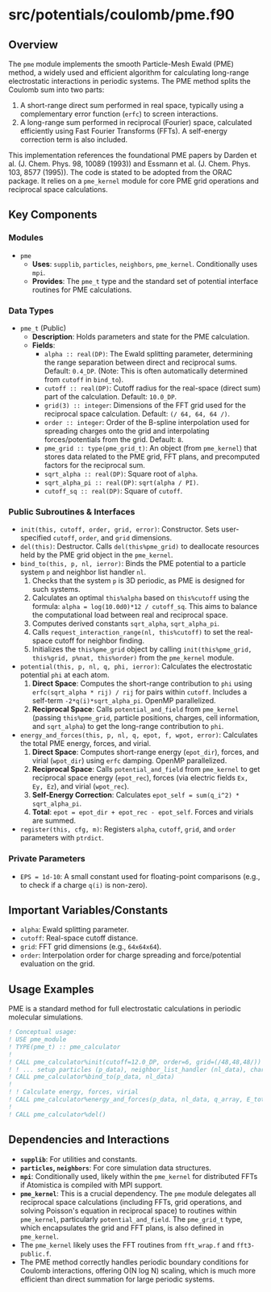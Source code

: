 # src/potentials/coulomb/pme.f90

## Overview

The `pme` module implements the smooth Particle-Mesh Ewald (PME) method, a widely used and efficient algorithm for calculating long-range electrostatic interactions in periodic systems. The PME method splits the Coulomb sum into two parts:
1.  A short-range direct sum performed in real space, typically using a complementary error function (`erfc`) to screen interactions.
2.  A long-range sum performed in reciprocal (Fourier) space, calculated efficiently using Fast Fourier Transforms (FFTs).
A self-energy correction term is also included.

This implementation references the foundational PME papers by Darden et al. (J. Chem. Phys. 98, 10089 (1993)) and Essmann et al. (J. Chem. Phys. 103, 8577 (1995)). The code is stated to be adopted from the ORAC package. It relies on a `pme_kernel` module for core PME grid operations and reciprocal space calculations.

## Key Components

### Modules

*   `pme`
    *   **Uses**: `supplib`, `particles`, `neighbors`, `pme_kernel`. Conditionally uses `mpi`.
    *   **Provides**: The `pme_t` type and the standard set of potential interface routines for PME calculations.

### Data Types

*   `pme_t` (Public)
    *   **Description**: Holds parameters and state for the PME calculation.
    *   **Fields**:
        *   `alpha :: real(DP)`: The Ewald splitting parameter, determining the range separation between direct and reciprocal sums. Default: `0.4_DP`. (Note: This is often automatically determined from `cutoff` in `bind_to`).
        *   `cutoff :: real(DP)`: Cutoff radius for the real-space (direct sum) part of the calculation. Default: `10.0_DP`.
        *   `grid(3) :: integer`: Dimensions of the FFT grid used for the reciprocal space calculation. Default: `(/ 64, 64, 64 /)`.
        *   `order :: integer`: Order of the B-spline interpolation used for spreading charges onto the grid and interpolating forces/potentials from the grid. Default: `8`.
        *   `pme_grid :: type(pme_grid_t)`: An object (from `pme_kernel`) that stores data related to the PME grid, FFT plans, and precomputed factors for the reciprocal sum.
        *   `sqrt_alpha :: real(DP)`: Square root of `alpha`.
        *   `sqrt_alpha_pi :: real(DP)`: `sqrt(alpha / PI)`.
        *   `cutoff_sq :: real(DP)`: Square of `cutoff`.

### Public Subroutines & Interfaces

*   `init(this, cutoff, order, grid, error)`: Constructor. Sets user-specified `cutoff`, `order`, and `grid` dimensions.
*   `del(this)`: Destructor. Calls `del(this%pme_grid)` to deallocate resources held by the PME grid object in the `pme_kernel`.
*   `bind_to(this, p, nl, ierror)`: Binds the PME potential to a particle system `p` and neighbor list handler `nl`.
    1.  Checks that the system `p` is 3D periodic, as PME is designed for such systems.
    2.  Calculates an optimal `this%alpha` based on `this%cutoff` using the formula: `alpha = log(10.0d0)*12 / cutoff_sq`. This aims to balance the computational load between real and reciprocal space.
    3.  Computes derived constants `sqrt_alpha`, `sqrt_alpha_pi`.
    4.  Calls `request_interaction_range(nl, this%cutoff)` to set the real-space cutoff for neighbor finding.
    5.  Initializes the `this%pme_grid` object by calling `init(this%pme_grid, this%grid, p%nat, this%order)` from the `pme_kernel` module.
*   `potential(this, p, nl, q, phi, ierror)`: Calculates the electrostatic potential `phi` at each atom.
    1.  **Direct Space**: Computes the short-range contribution to `phi` using `erfc(sqrt_alpha * rij) / rij` for pairs within `cutoff`. Includes a self-term `-2*q(i)*sqrt_alpha_pi`. OpenMP parallelized.
    2.  **Reciprocal Space**: Calls `potential_and_field` from `pme_kernel` (passing `this%pme_grid`, particle positions, charges, cell information, and `sqrt_alpha`) to get the long-range contribution to `phi`.
*   `energy_and_forces(this, p, nl, q, epot, f, wpot, error)`: Calculates the total PME energy, forces, and virial.
    1.  **Direct Space**: Computes short-range energy (`epot_dir`), forces, and virial (`wpot_dir`) using `erfc` damping. OpenMP parallelized.
    2.  **Reciprocal Space**: Calls `potential_and_field` from `pme_kernel` to get reciprocal space energy (`epot_rec`), forces (via electric fields `Ex, Ey, Ez`), and virial (`wpot_rec`).
    3.  **Self-Energy Correction**: Calculates `epot_self = sum(q_i^2) * sqrt_alpha_pi`.
    4.  **Total**: `epot = epot_dir + epot_rec - epot_self`. Forces and virials are summed.
*   `register(this, cfg, m)`: Registers `alpha`, `cutoff`, `grid`, and `order` parameters with `ptrdict`.

### Private Parameters
*   `EPS = 1d-10`: A small constant used for floating-point comparisons (e.g., to check if a charge `q(i)` is non-zero).

## Important Variables/Constants
*   `alpha`: Ewald splitting parameter.
*   `cutoff`: Real-space cutoff distance.
*   `grid`: FFT grid dimensions (e.g., `64x64x64`).
*   `order`: Interpolation order for charge spreading and force/potential evaluation on the grid.

## Usage Examples
PME is a standard method for full electrostatic calculations in periodic molecular simulations.

```fortran
! Conceptual usage:
! USE pme_module
! TYPE(pme_t) :: pme_calculator
!
! CALL pme_calculator%init(cutoff=12.0_DP, order=6, grid=(/48,48,48/))
! ! ... setup particles (p_data), neighbor_list_handler (nl_data), charges (q_array) ...
! CALL pme_calculator%bind_to(p_data, nl_data)
!
! ! Calculate energy, forces, virial
! CALL pme_calculator%energy_and_forces(p_data, nl_data, q_array, E_total, F_array, V_tensor)
!
! CALL pme_calculator%del()
```

## Dependencies and Interactions
*   **`supplib`**: For utilities and constants.
*   **`particles`, `neighbors`**: For core simulation data structures.
*   **`mpi`**: Conditionally used, likely within the `pme_kernel` for distributed FFTs if Atomistica is compiled with MPI support.
*   **`pme_kernel`**: This is a crucial dependency. The `pme` module delegates all reciprocal space calculations (including FFTs, grid operations, and solving Poisson's equation in reciprocal space) to routines within `pme_kernel`, particularly `potential_and_field`. The `pme_grid_t` type, which encapsulates the grid and FFT plans, is also defined in `pme_kernel`.
*   The `pme_kernel` likely uses the FFT routines from `fft_wrap.f` and `fft3-public.f`.
*   The PME method correctly handles periodic boundary conditions for Coulomb interactions, offering O(N log N) scaling, which is much more efficient than direct summation for large periodic systems.
```
